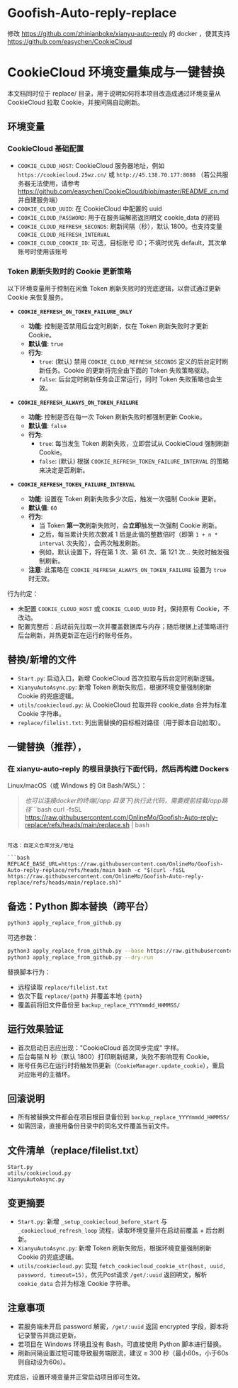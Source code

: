 # Goofish-Auto-reply-replace
修改 https://github.com/zhinianboke/xianyu-auto-reply 的 docker ，使其支持 https://github.com/easychen/CookieCloud

# CookieCloud 环境变量集成与一键替换

本文档同时位于 replace/ 目录，用于说明如何将本项目改造成通过环境变量从 CookieCloud 拉取 Cookie，并按间隔自动刷新。

## 环境变量

### CookieCloud 基础配置
- `COOKIE_CLOUD_HOST`: CookieCloud 服务器地址，例如 `https://cookiecloud.25wz.cn/` 或 `http://45.138.70.177:8088` （若公共服务器无法使用，请参考 https://github.com/easychen/CookieCloud/blob/master/README_cn.md 并自建服务端）
- `COOKIE_CLOUD_UUID`: 在 CookieCloud 中配置的 uuid
- `COOKIE_CLOUD_PASSWORD`: 用于在服务端解密返回明文 cookie_data 的密码
- `COOKIE_CLOUD_REFRESH_SECONDS`: 刷新间隔（秒），默认 1800。也支持变量 `COOKIE_CLOUD_REFRESH_INTERVAL`
- `COOKIE_CLOUD_COOKIE_ID`: 可选，目标账号 ID；不填时优先 default，其次单账号时使用该账号

### Token 刷新失败时的 Cookie 更新策略
以下环境变量用于控制在闲鱼 Token 刷新失败时的兜底逻辑，以尝试通过更新 Cookie 来恢复服务。

- **`COOKIE_REFRESH_ON_TOKEN_FAILURE_ONLY`**
  - **功能**: 控制是否禁用后台定时刷新，仅在 Token 刷新失败时才更新 Cookie。
  - **默认值**: `true`
  - **行为**:
    - `true`: (默认) 禁用 `COOKIE_CLOUD_REFRESH_SECONDS` 定义的后台定时刷新任务。Cookie 的更新将完全由下面的 Token 失败策略驱动。
    - `false`: 后台定时刷新任务会正常运行，同时 Token 失败策略也会生效。

- **`COOKIE_REFRESH_ALWAYS_ON_TOKEN_FAILURE`**
  - **功能**: 控制是否在每一次 Token 刷新失败时都强制更新 Cookie。
  - **默认值**: `false`
  - **行为**:
    - `true`: 每当发生 Token 刷新失败，立即尝试从 CookieCloud 强制刷新 Cookie。
    - `false`: (默认) 根据 `COOKIE_REFRESH_TOKEN_FAILURE_INTERVAL` 的策略来决定是否刷新。

- **`COOKIE_REFRESH_TOKEN_FAILURE_INTERVAL`**
  - **功能**: 设置在 Token 刷新失败多少次后，触发一次强制 Cookie 更新。
  - **默认值**: `60`
  - **行为**:
    - 当 Token **第一次**刷新失败时，会**立即**触发一次强制 Cookie 刷新。
    - 之后，每当累计失败次数减 1 后是此值的整数倍时（即第 `1 + n * interval` 次失败），会再次触发刷新。
    - 例如，默认设置下，将在第 1 次、第 61 次、第 121 次... 失败时触发强制刷新。
  - **注意**: 此策略在 `COOKIE_REFRESH_ALWAYS_ON_TOKEN_FAILURE` 设置为 `true` 时无效。

行为约定：
- 未配置 `COOKIE_CLOUD_HOST` 或 `COOKIE_CLOUD_UUID` 时，保持原有 Cookie，不改动。
- 配置完整后：启动前先拉取一次并覆盖数据库与内存；随后根据上述策略进行后台刷新，并热更新正在运行的账号任务。

## 替换/新增的文件

- `Start.py`: 启动入口，新增 CookieCloud 首次拉取与后台定时刷新逻辑。
- `XianyuAutoAsync.py`: 新增 Token 刷新失败后，根据环境变量强制刷新 Cookie 的兜底逻辑。
- `utils/cookiecloud.py`: 从 CookieCloud 拉取并将 cookie_data 合并为标准 Cookie 字符串。
- `replace/filelist.txt`: 列出需替换的目标相对路径（用于脚本自动拉取）。

## 一键替换（推荐），
### 在 xianyu-auto-reply 的根目录执行下面代码，然后再构建 Dockers

Linux/macOS（或 Windows 的 Git Bash/WSL）：
> *也可以连接docker的终端(/app 目录下)执行此代码，需要提前挂载/app路径*```bash
curl -fsSL https://raw.githubusercontent.com/OnlineMo/Goofish-Auto-reply-replace/refs/heads/main/replace.sh | bash
```

可选：自定义仓库分支/地址

```bash
REPLACE_BASE_URL=https://raw.githubusercontent.com/OnlineMo/Goofish-Auto-reply-replace/refs/heads/main bash -c "$(curl -fsSL https://raw.githubusercontent.com/OnlineMo/Goofish-Auto-reply-replace/refs/heads/main/replace.sh)"
```

## 备选：Python 脚本替换（跨平台）

```bash
python3 apply_replace_from_github.py
```

可选参数：

```bash
python3 apply_replace_from_github.py --base https://raw.githubusercontent.com/OnlineMo/Goofish-Auto-reply-replace/refs/heads/main
python3 apply_replace_from_github.py --dry-run
```

替换脚本行为：
- 远程读取 `replace/filelist.txt`
- 依次下载 `replace/{path}` 并覆盖本地 `{path}`
- 覆盖前将旧文件备份至 `backup_replace_YYYYmmdd_HHMMSS/`

## 运行效果验证

- 首次启动日志应出现："CookieCloud 首次同步完成" 字样。
- 后台每隔 N 秒（默认 1800）打印刷新结果，失败不影响现有 Cookie。
- 账号任务已在运行时将触发热更新（`CookieManager.update_cookie`），重启对应账号的主循环。

## 回滚说明

- 所有被替换文件都会在项目根目录备份到 `backup_replace_YYYYmmdd_HHMMSS/`
- 如需回滚，直接用备份目录中的同名文件覆盖当前文件。

## 文件清单（replace/filelist.txt）

```text
Start.py
utils/cookiecloud.py
XianyuAutoAsync.py
```

## 变更摘要

- `Start.py`: 新增 `_setup_cookiecloud_before_start` 与 `_cookiecloud_refresh_loop` 流程，读取环境变量并在启动前覆盖 + 后台刷新。
- `XianyuAutoAsync.py`: 新增 Token 刷新失败后，根据环境变量强制刷新 Cookie 的兜底逻辑。
- `utils/cookiecloud.py`: 实现 `fetch_cookiecloud_cookie_str(host, uuid, password, timeout=15)`，优先Post请求 `/get/:uuid` 返回明文，解析 `cookie_data` 合并为标准 Cookie 字符串。

## 注意事项

- 若服务端未开启 password 解密，`/get/:uuid` 返回 encrypted 字段，脚本将记录警告并跳过更新。
- 若项目在 Windows 环境且没有 Bash，可直接使用 Python 脚本进行替换。
- 刷新间隔设置过短可能导致服务端限流，建议 ≥ 300 秒（最小60s，小于60s则自动设为60s）。

完成后，设置环境变量并正常启动项目即可生效。
